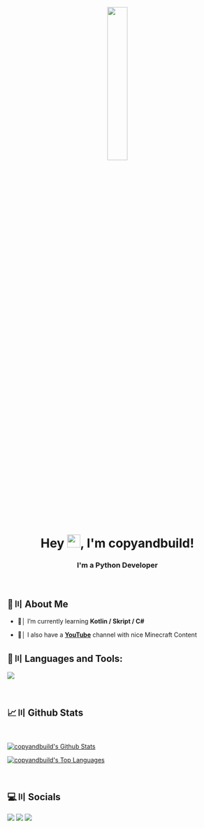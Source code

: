 <p align="center">
<a href="#"><img width="30%" height="auto" src="https://cdn.discordapp.com/attachments/985551183479463998/1001856009670758470/coding2.gif" height="175px"/></a>
</p>

<h1 align="center">Hey <img src="https://raw.githubusercontent.com/MartinHeinz/MartinHeinz/master/wave.gif" width="30px" height="30px">, I'm copyandbuild!</h1>
<h3 align="center">I'm a Python Developer</h3>

<br>

## 🔎〣 About Me

- 🌱│ I’m currently learning **Kotlin / Skript / C#**

- 🎥│ I also have a **[YouTube](https://youtube.com/@moozylMinecraft)** channel with nice Minecraft Content

## 🚀〣 Languages and Tools:

[![](https://skillicons.dev/icons?i=java,python,html,css,javascript,github,discord,bots)](https://moozyl.github.io/)

<br/>

## 📈〣 Github Stats

  <br/>
    <p float="above">
    <a href="https://github.com/copyandbuild/github-readme-stats"><img alt="copyandbuild's Github Stats" src="https://github-readme-stats.vercel.app/api?username=copyandbuild&show_icons=true&count_private=true&theme=react&hide_border=true&bg_color=0D1117" /></a>
    
  <a href="https://github.com/copyandbuild/github-readme-stats"><img alt="copyandbuild's Top Languages" src="https://github-readme-stats.vercel.app/api/top-langs/?username=copyandbuild&langs_count=8&count_private=true&layout=compact&theme=react&hide_border=true&bg_color=0D1117" /></a>
    </p>
    <br/>

## 💻〣 Socials
<p align="left">

<a href = "https://youtube.com/@moozylMinecraft"><img src="https://img.icons8.com/fluent/48/000000/youtube.png"/></a>
<a href = "https://twitch.tv/gesehener"><img src="https://img.icons8.com/fluent/48/000000/twitch.png"/></a>
<a href = "https://discord.com/users/1166143696190836817"><img src="https://img.icons8.com/fluent/48/000000/discord.png"/></a>

</p>
